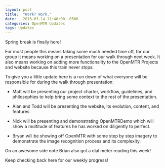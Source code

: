 ```yaml
---
layout: post
title:  "Work? Work."
date:   2018-03-14 11:40:00 -0500
categories: OpenMTR Updates
tags: Updates
---
```


Spring break is finally here!

For most people this means taking some much needed time off, for our group it means working on a presentation for our walk through next week.
It also means working on adding more functionality to the OpenMTR Projects and website because this train never stops.

To give you a little update here is a run down of what everyone will be responsible for during the walk through presentation:

- Matt will be presenting our project charter, workflow, guidelines, and philosophies to help bring some context to the rest of the presentation.

- Alan and Todd will be presenting the website, its evolution, content, and features.

- Nick will be presenting and demonstrating OpenMTRDemo which will show a multitude of features he has worked on diligently to perfect.

- Bryan will be showing off OpenMTR with some step by step imagery to demonstrate the image recognition process and its complexity.

On an awesome side note Brian also got a dial meter reading this week!

Keep checking back here for our weekly progress!
